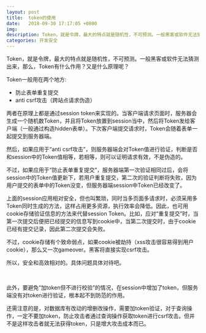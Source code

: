 ```yaml
---
layout: post
title:  token的使用
date:   2018-09-30 17:17:05 +0800
img:
description: Token，就是令牌，最大的特点就是随机性，不可预测。一般黑客或软件无法猜测出来。
categories: 开发安全
---
```


Token，就是令牌，最大的特点就是随机性，不可预测。一般黑客或软件无法猜测出来，那么，Token有什么作用？又是什么原理呢？

Token一般用在两个地方:
- 防止表单重复提交
- anti csrf攻击（跨站点请求伪造）

两者在原理上都是通过session token来实现的。当客户端请求页面时，服务器会生成一个随机数Token，并且将Token放置到session当中，然后将Token发给客户端（一般通过构造hidden表单）。下次客户端提交请求时，Token会随着表单一起提交到服务器端。

然后，如果应用于“anti csrf攻击”，则服务器端会对Token值进行验证，判断是否和session中的Token值相等，若相等，则可以证明请求有效，不是伪造的。

不过，如果应用于“防止表单重复提交”，服务器端第一次验证相同过后，会将session中的Token值更新下，若用户重复提交，第二次的验证判断将失败，因为用户提交的表单中的Token没变，但服务器端session中Token已经改变了。

上面的session应用相对安全，但也叫繁琐，同时当多页面多请求时，必须采用多Token同时生成的方法，这样占用更多资源，执行效率会降低。因此，也可用cookie存储验证信息的方法来代替session Token。比如，应对“重复提交”时，当第一次提交后便把已经提交的信息写到cookie中，当第二次提交时，由于cookie已经有提交记录，因此第二次提交会失败。

不过，cookie存储有个致命弱点，如果cookie被劫持（xss攻击很容易得到用户cookie），那么又一次gameover。黑客将直接实现csrf攻击。

所以，安全和高效相对的。具体问题具体对待吧。

 

此外，要避免“加token但不进行校验”的情况，在session中增加了token，但服务端没有对token进行验证，根本起不到防范的作用。

还需注意的是，对数据库有改动的增删改操作，需要加token验证，对于查询操作，一定不要加token，防止攻击者通过查询操作获取token进行csrf攻击。但并不是这样攻击者就无法获得token，只是增大攻击成本而已。
